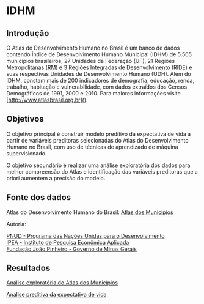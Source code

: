 # IDHM

## Introdução

O Atlas do Desenvolvimento Humano no Brasil é um banco de dados contendo Índice de Desenvolvimento Humano Municipal (IDHM) de 5.565 municípios brasileiros, 27 Unidades da Federação (UF), 21 Regiões Metropolitanas (RM) e 3 Regiões Integradas de Desenvolvimento (RIDE) e suas respectivas Unidades de Desenvolvimento Humano (UDH). Além do IDHM, constam mais de 200 indicadores de demografia, educação, renda, trabalho, habitação e vulnerabilidade, com dados extraídos dos Censos Demográficos de 1991, 2000 e 2010. Para maiores informações visite [http://www.atlasbrasil.org.br]().

## Objetivos

O objetivo principal é construir modelo preditivo da expectativa de vida a partir de variáveis preditoras selecionadas do Atlas do Desenvolvimento Humano no Brasil, com uso de técnicas de aprendizado de máquina supervisionado.

O objetivo secundário é realizar uma análise exploratória dos dados para melhor compreensão do Atlas e identificação das variáveis preditoras que a priori aumentem a precisão do modelo.

## Fonte dos dados

Atlas do Desenvolvimento Humano do Brasil: [Atlas dos Municipios](http://www.atlasbrasil.org.br/2013/data/rawData/atlas2013_dadosbrutos_pt.xlsx)

Autoria:

[PNUD - Programa das Nações Unidas para o Desenvolvimento](http://www.pnud.org.br/)  
[IPEA - Instituto de Pesquisa Econômica Aplicada](http://www.ipea.gov.br/)  
[Fundação João Pinheiro - Governo de Minas Gerais](http://www.fjp.mg.gov.br/)

## Resultados

[Análise exploratória do Atlas dos Municípios](https://mauriciocramos.github.io/IDHM/IDHM-EDA.html)

[Análise preditiva da expectativa de vida](https://mauriciocramos.github.io/IDHM/IDHM-ML.html)